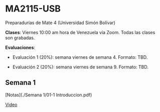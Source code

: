 # MA2115-USB
Preparadurías de Mate 4 (Universidad Simón Bolívar)

**Clases**: Viernes 10:00 am hora de Venezuela vía Zoom. Todas las clases son grabadas.

**Evaluaciones**: 

 - Evaluación 1 (20%): semana viernes de semana 4. Formato: TBD.

 - Evaluación 2 (20%): semana viernes de semana 9. Formato: TBD.

## Semana 1

[Notas](./Semana 1/01-1 Introduccion.pdf)

[Video](https://youtu.be/omqSNQxHpwU)
